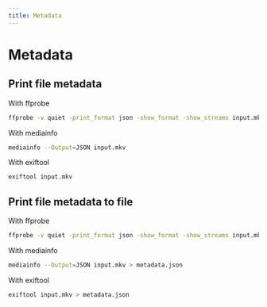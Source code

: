 ```yaml
---
title: Metadata
---
```


# Metadata

## Print file metadata

With ffprobe

```bash
ffprobe -v quiet -print_format json -show_format -show_streams input.mkv
```

With mediainfo

```bash
mediainfo --Output=JSON input.mkv
```

With exiftool

```bash
exiftool input.mkv
```

## Print file metadata to file

With ffprobe

```bash
ffprobe -v quiet -print_format json -show_format -show_streams input.mkv > metadata.json
```

With mediainfo

```bash
mediainfo --Output=JSON input.mkv > metadata.json
```

With exiftool

```bash
exiftool input.mkv > metadata.json
```

